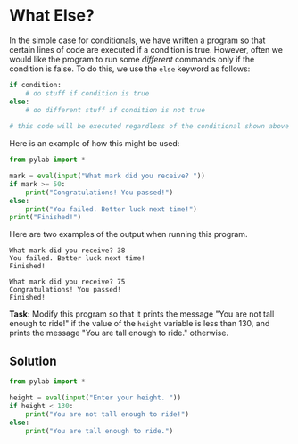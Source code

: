 # What Else?

In the simple case for conditionals, we have written a program so that certain lines of code are executed if a condition is true. However, often we would like the program to run some *different* commands only if the condition is false. To do this, we use the `else` keyword as follows:

```python
if condition:
    # do stuff if condition is true
else:
    # do different stuff if condition is not true
    
# this code will be executed regardless of the conditional shown above
```

Here is an example of how this might be used:

```python
from pylab import *

mark = eval(input("What mark did you receive? "))
if mark >= 50:
    print("Congratulations! You passed!")
else:
    print("You failed. Better luck next time!")
print("Finished!")
```

Here are two examples of the output when running this program.
```
What mark did you receive? 38
You failed. Better luck next time!
Finished!

What mark did you receive? 75
Congratulations! You passed!
Finished!
```

**Task:** Modify this program so that it prints the message "You are not tall enough to ride!" if the value of the `height` variable is less than 130, and prints the message "You are tall enough to ride." otherwise.

## Solution
```python
from pylab import *

height = eval(input("Enter your height. "))
if height < 130:
    print("You are not tall enough to ride!")
else:
    print("You are tall enough to ride.")

```

